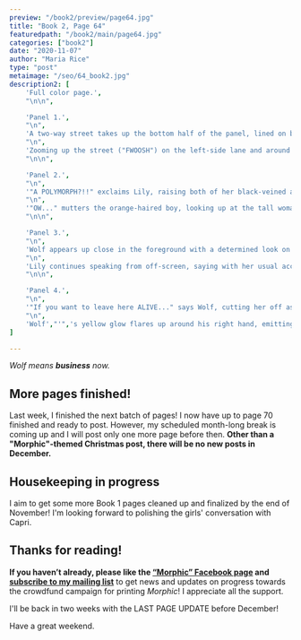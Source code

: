 ```yaml
---
preview: "/book2/preview/page64.jpg"
title: "Book 2, Page 64"
featuredpath: "/book2/main/page64.jpg"
categories: ["book2"]
date: "2020-11-07"
author: "Maria Rice"
type: "post"
metaimage: "/seo/64_book2.jpg"
description2: [
    'Full color page.',
    "\n\n",

    'Panel 1.',
    "\n",
    'A two-way street takes up the bottom half of the panel, lined on both sides with one-story buildings, trees, and parked vehicles. A few whispy white clouds float in the blue sky above and the viewer can see for many blocks down the street, thanks to the off-centered angle (from top slightly-right to bottom slightly-left) of the street relative to the panel.',
    "\n",
    'Zooming up the street ("FWOOSH") on the left-side lane and around a sign standing on a median in the foreground, a tall, red-glowing figure back-tracks the street a few paces on the right-side lane and slows to a stop in front of two other silhouetted figures, a tall one standing and glowing yellow and one kneeling on the ground and not glowing. The red-glowing figure, who has long hair and a long tail trailing behind her, casts aside a shorter figure also enveloped in a fading red glow. A fluffy tail attached to the bottom of the shorter silhouette',"'",'s jacket-vest swings to the left as he catches his balance, his back facing the viewer. The four figures stand near a sidewalk and a two-story building with a slight overhang. A truck is parked in front of the same sidewalk, but in the foreground. ',
    "\n\n",

    'Panel 2.',
    "\n",
    '"A POLYMORPH?!!" exclaims Lily, raising both of her black-veined arms to either side of her with bent elbows and wrists. She stands on the right side of the panel, still glowing red, while Chan stands to the left, both characters visible above the shins.',
    "\n",
    '"OW..." mutters the orange-haired boy, looking up at the tall woman next to him with a look of annoyance as he cradles his left wrist to his chest. Scribbled stars are visible close to his hands. The red glow around him fades.',
    "\n\n",

    'Panel 3.',
    "\n",
    'Wolf appears up close in the foreground with a determined look on his face. He is viewed from an angle to his left as he raises his left arm closer to the viewer, only visible from the waist up. The trailing yellow glow around him suggests that he is walking almost towards the viewer, but to the left. In the background and on the right side of the panel, the silhouette of Errie appears to stand and watch, casting a shadow on the street.',
    "\n",
    'Lily continues speaking from off-screen, saying with her usual accent, "You guardians let in THAT MONSTER--?"',
    "\n\n",

    'Panel 4.',
    "\n",
    '"If you want to leave here ALIVE..." says Wolf, cutting her off as he points up at her with his right hand. "Tell me what you know! I have NO TEAM-- and NO DOOR!!! We are STUCK here!" He adds quietly, "...With THAT THING."',
    "\n",
    'Wolf',"'",'s yellow glow flares up around his right hand, emitting a short rushing sound ("FSH!"). He stands on the right side of the panel, facing the left, but his shoulders and chest face the viewer as he stands with his left arm behind him. Lily stands on the left side of the panel with her arms lowered and her red glow dissipated, but she holds up her gloved hands and leans back in a defensive gesture as she peers down in astonishment at the man',"'",'s finger, only inches from her face. Both characters are visible above their hips.',
]

---
```


_Wolf means **business** now._

## More pages finished!

Last week, I finished the next batch of pages! I now have up to page 70 finished and ready to post. However, my scheduled month-long break is coming up and I will post only one more page before then. **Other than a "Morphic"-themed Christmas post, there will be no new posts in December.**

## Housekeeping in progress

I aim to get some more Book 1 pages cleaned up and finalized by the end of November! I'm looking forward to polishing the girls' conversation with Capri. 

## Thanks for reading! 

**If you haven’t already, please like the [“Morphic” Facebook page](https://www.facebook.com/MorphicGraphicNovel/) and [subscribe to my mailing list](http://eepurl.com/g8TzPb)** to get news and updates on progress towards the crowdfund campaign for printing _Morphic_!
I appreciate all the support. 

I'll be back in two weeks with the LAST PAGE UPDATE before December! 

Have a great weekend.
